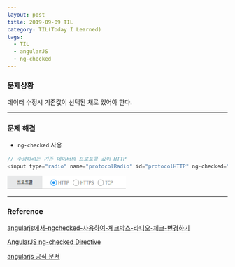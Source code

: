 ```yaml
---
layout: post
title: 2019-09-09 TIL
category: TIL(Today I Learned)
tags:
  - TIL
  - angularJS
  - ng-checked
---
```




### 문제상황

데이터 수정시 기존값이 선택된 채로 있어야 한다.

---

### 문제 해결

- `ng-checked` 사용

```javascript
// 수정하려는 기존 데이터의 프로토콜 값이 HTTP
<input type="radio" name="protocolRadio" id="protocolHTTP" ng-checked="pop.port.protocol == 'HTTP'">
```

![ngchecked](/assets/angularjs/ngchecked.PNG)





---

### Reference

[angularjs에서-ngchecked-사용하여-체크박스-라디오-체크-변경하기](https://webisfree.com/2017-06-22/angularjs%EC%97%90%EC%84%9C-ngchecked-%EC%82%AC%EC%9A%A9%ED%95%98%EC%97%AC-%EC%B2%B4%ED%81%AC%EB%B0%95%EC%8A%A4-%EB%9D%BC%EB%94%94%EC%98%A4-%EC%B2%B4%ED%81%AC-%EB%B3%80%EA%B2%BD%ED%95%98%EA%B8%B0)

[AngularJS ng-checked Directive](https://www.w3schools.com/angular/ng_ng-checked.asp)

[angularjs 공식 문서](https://docs.angularjs.org/api/ng/directive/ngChecked)

